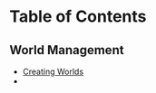 # Table of Contents

## World Management
* [Creating Worlds](./world-management/create-a-world.md)
* 